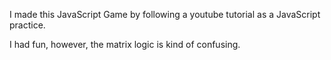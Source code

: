 


I made this JavaScript Game by following a youtube tutorial as a JavaScript practice.

I had fun, however, the matrix logic is kind of confusing. 




